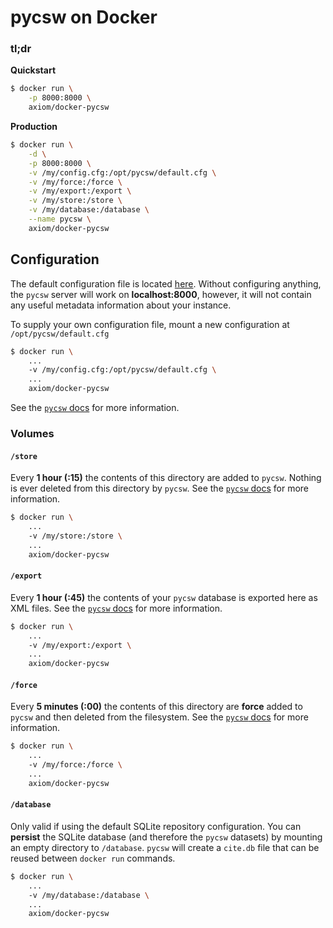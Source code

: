 # pycsw on Docker

### tl;dr

**Quickstart**

```bash
$ docker run \
    -p 8000:8000 \
    axiom/docker-pycsw
```

**Production**

```bash
$ docker run \
    -d \
    -p 8000:8000 \
    -v /my/config.cfg:/opt/pycsw/default.cfg \
    -v /my/force:/force \
    -v /my/export:/export \
    -v /my/store:/store \
    -v /my/database:/database \
    --name pycsw \
    axiom/docker-pycsw
```

## Configuration

The default configuration file is located [here](https://github.com/axiom-data-science/docker-pycsw/blob/master/default.cfg). Without configuring anything, the `pycsw` server will work on **localhost:8000**, however, it will not contain any useful metadata information about your instance.

To supply your own configuration file, mount a new configuration at `/opt/pycsw/default.cfg`

```bash
$ docker run \
    ...
    -v /my/config.cfg:/opt/pycsw/default.cfg \
    ...
    axiom/docker-pycsw
```

See the [`pycsw` docs](http://docs.pycsw.org/en/latest/configuration.html) for more information.

### Volumes

#### `/store`

Every **1 hour (:15)** the contents of this directory are added to `pycsw`. Nothing is ever deleted from this directory by `pycsw`. See the [`pycsw` docs](http://docs.pycsw.org/en/latest/administration.html#loading-records) for more information.

```bash
$ docker run \
    ...
    -v /my/store:/store \
    ...
    axiom/docker-pycsw
```


#### `/export`

Every **1 hour (:45)** the contents of your `pycsw` database is exported here as XML files. See the [`pycsw` docs](http://docs.pycsw.org/en/latest/administration.html#exporting-the-repository) for more information.

```bash
$ docker run \
    ...
    -v /my/export:/export \
    ...
    axiom/docker-pycsw
```

#### `/force`

Every **5 minutes (:00)** the contents of this directory are **force** added to `pycsw` and then deleted from the filesystem. See the [`pycsw` docs](http://docs.pycsw.org/en/latest/administration.html#loading-records) for more information.

```bash
$ docker run \
    ...
    -v /my/force:/force \
    ...
    axiom/docker-pycsw
```

#### `/database`

Only valid if using the default SQLite repository configuration. You can **persist** the SQLite database (and therefore the `pycsw` datasets) by mounting an empty directory to `/database`. `pycsw` will create a `cite.db` file that can be reused between `docker run` commands.

```bash
$ docker run \
    ...
    -v /my/database:/database \
    ...
    axiom/docker-pycsw
```

